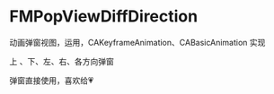 # FMPopViewDiffDirection

动画弹窗视图，运用，CAKeyframeAnimation、CABasicAnimation 实现

上 、下、左、右、各方向弹窗

弹窗直接使用，喜欢给💗
